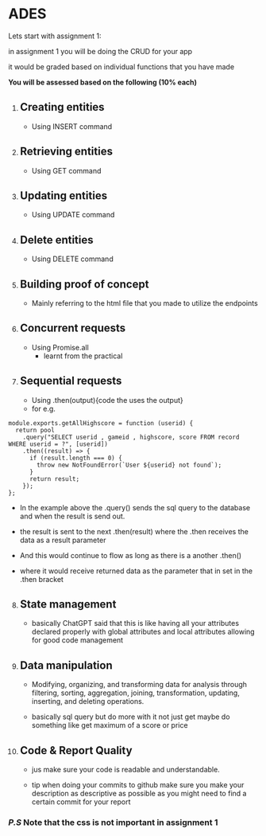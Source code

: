 # ADES

Lets start with assignment 1:

in assignment 1 you will be doing the CRUD for your app

it would be graded based on individual functions that you have made


**You will be assessed based on the following (10% each)**

1. ## Creating entities
    - Using INSERT command
2. ## Retrieving entities
    - Using GET command
3. ## Updating entities
    - Using UPDATE command
4. ## Delete entities
    - Using DELETE command
5. ## Building proof of concept
    - Mainly referring to the html file that you made to utilize the endpoints
6. ## Concurrent requests
    - Using Promise.all
        - learnt from the practical 
7. ## Sequential requests
    - Using .then(output){code the uses the output} 
    - for e.g.
```
module.exports.getAllHighscore = function (userid) {
  return pool
    .query("SELECT userid , gameid , highscore, score FROM record WHERE userid = ?", [userid])
    .then((result) => {
      if (result.length === 0) {
        throw new NotFoundError(`User ${userid} not found`);
      }
      return result;
    });
};

```

- In the example above the .query() sends the sql query to the database and when the result is send out.

- the result is sent to the next .then(result) where the .then receives the data as a result parameter 

- And this would continue to flow as long as there is a another .then()

- where it would receive returned data as the parameter that in set in the .then bracket   


8. ## State management
    - basically ChatGPT said that this is like having all your attributes declared 
properly with global attributes and local attributes allowing for good code management 
9. ## Data manipulation
    - Modifying, organizing, and transforming data for analysis through filtering, sorting, aggregation, joining, transformation, updating, inserting, and deleting operations.

    - basically sql query but do more with it not just get maybe do something like get maximum of a score or price 

10. ## Code & Report Quality
    - jus make sure your code is readable and understandable. 

    - tip when doing your commits to github make sure you make your description as descriptive as possible as you might need to find a certain commit for your report 


### *P.S* Note that the css is not important in assignment 1

